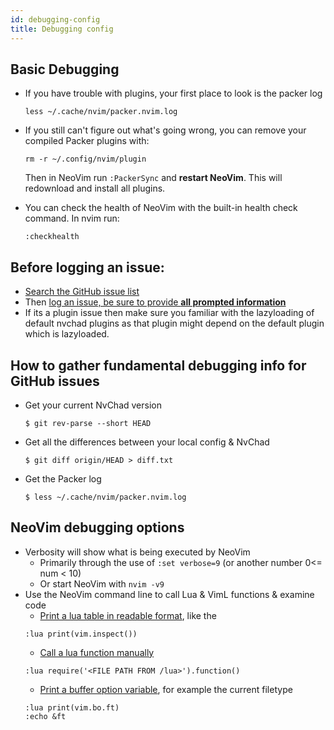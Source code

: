 ```yaml
---
id: debugging-config
title: Debugging config
---
```


## Basic Debugging

- If you have trouble with plugins, your first place to look is the packer log

  ```shell
  less ~/.cache/nvim/packer.nvim.log
  ```

- If you still can't figure out what's going wrong, you can remove your compiled Packer plugins with:

  ```shell
  rm -r ~/.config/nvim/plugin
  ```

  Then in NeoVim run `:PackerSync` and **restart NeoVim**.
  This will redownload and install all plugins.

- You can check the health of NeoVim with the built-in health check command. In nvim run:
  ```shell
  :checkhealth
  ```

## Before logging an issue:

- [Search the GitHub issue list](https://github.com/NvChad/NvChad/issues?q=is%3Aissue)
- Then [log an issue, be sure to provide **all prompted information**](https://github.com/NvChad/NvChad/issues/new/choose)
- If its a plugin issue then make sure you familiar with the lazyloading of default nvchad plugins as that plugin might depend on the default plugin which is lazyloaded.

## How to gather fundamental debugging info for GitHub issues

- Get your current NvChad version
  ```shel
  $ git rev-parse --short HEAD
  ```
- Get all the differences between your local config & NvChad
  ```shell
  $ git diff origin/HEAD > diff.txt
  ```
- Get the Packer log
  ```shell
  $ less ~/.cache/nvim/packer.nvim.log
  ```

## NeoVim debugging options

- Verbosity will show what is being executed by NeoVim
  - Primarily through the use of `:set verbose=9` (or another number 0<= num < 10)
  - Or start NeoVim with `nvim -v9`
- Use the NeoVim command line to call Lua & VimL functions & examine code
  - [Print a lua table in readable format](<https://neovim.io/doc/user/lua.html#vim.inspect()>), like the
  ```
  :lua print(vim.inspect())
  ```
  - [Call a lua function manually](https://neovim.io/doc/user/lua.html#lua-require)
  ```
  :lua require('<FILE PATH FROM /lua>').function()
  ```
  - [Print a buffer option variable](https://neovim.io/doc/user/lua.html#vim.g), for example the current filetype
  ```
  :lua print(vim.bo.ft)
  :echo &ft
  ```
